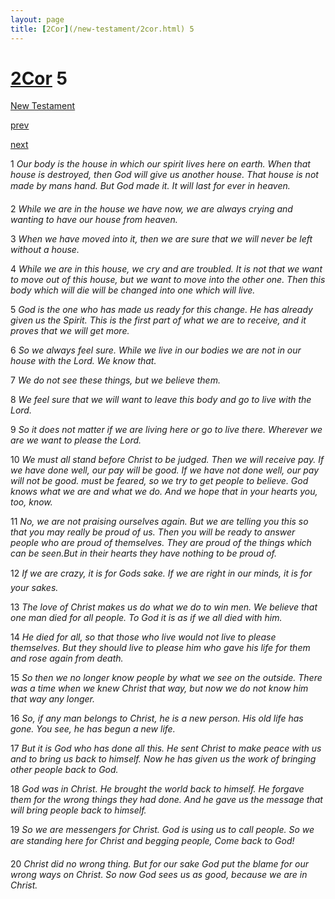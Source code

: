 ```yaml
---
layout: page
title: [2Cor](/new-testament/2cor.html) 5
---
```


# [2Cor](/new-testament/2cor.html) 5

[New Testament](/new-testament.html)


[prev](/new-testament/2cor/2cor-4.html)


[next](/new-testament/2cor/2cor-6.html)

1 _Our body is the house in which our spirit lives here on earth. When that house is destroyed, then God will give us another house. That house is not made by mans hand.  But God made it. It will last for ever in heaven._

2 _While we are in the house we have now, we are always crying and wanting to have our house from heaven._

3 _When we have moved into it, then we are sure that we will never be left without a house._

4 _While we are in this house, we cry and are troubled. It is not that we want to move out of this house, but we want to move into the other one. Then this body which will die will be changed into one which will live._

5 _God is the one who has made us ready for this change. He has already given us the Spirit.  This is the first part of what we are to receive, and it proves that we will get more._

6 _So we always feel sure. While we live in our bodies we are not in our house with the Lord. We know that._

7 _We do not see these things, but we believe them._

8 _We feel sure that we will want to leave this body and go to live with the Lord._

9 _So it does not matter if we are living here or go to live there. Wherever we are we want to please the Lord._

10 _We must all stand before Christ to be judged. Then we will receive pay. If we have done well, our pay will be good. If we have not done well, our pay will not be good. must be feared, so we try to get people to believe. God knows what we are and what we do. And we hope that in your hearts you, too, know._

11 _No, we are not praising ourselves again. But we are telling you this so that you may really be proud of us. Then you will be ready to answer people who are proud of themselves.  They are proud of the things which can be seen.But in their hearts they have nothing to be proud of._

12 _If we are crazy, it is for Gods sake. If we are right in our minds, it is for your sakes._

13 _The love of Christ makes us do what we do to win men. We believe that one man died for all people. To God it is as if we all died with him._

14 _He died for all, so that those who live would not live to please themselves. But they should live to please him who gave his life for them and rose again from death._

15 _So then we no longer know people by what we see on the outside. There was a time when we knew Christ that way, but now we do not know him that way any longer._

16 _So, if any man belongs to Christ, he is a new person. His old life has gone. You see, he has begun a new life._

17 _But it is God who has done all this. He sent Christ to make peace with us and to bring us back to himself. Now he has given us the work of bringing other people back to God._

18 _God was in Christ. He brought the world back to himself. He forgave them for the wrong things they had done. And he gave us the message that will bring people back to himself._

19 _So we are messengers for Christ. God is using us to call people. So we are standing here for Christ and begging people, Come back to God!_

20 _Christ did no wrong thing. But for our sake God put the blame for our wrong ways on Christ. So now God sees us as good, because we are in Christ._

